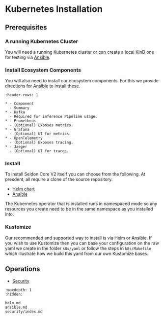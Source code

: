 # Kubernetes Installation

## Prerequisites

### A running Kubernetes Cluster

You will need a running Kubernetes cluster or can create a local KinD one for testing via [Ansible](ansible.md).

### Install Ecosystem Components

You will also need to install our ecosystem components. For this we provide directions for [Ansible](ansible.md) to install these.

```{list-table}
:header-rows: 1

* - Component
  - Summary
* - Kafka
  - Required for inference Pipeline usage.
* - Prometheus
  - (Optional) Exposes metrics.
* - Grafana
  - (Optional) UI for metrics.
* - OpenTelemetry
  - (Optional) Exposes tracing.
* - Jaeger
  - (Optional) UI for traces.

```

### Install

To install Seldon Core V2 itself you can choose from the following. At presdent, all require a clone of the source repository.

 * [Helm chart](helm.md)
 * [Ansible](ansible.md)
 
The Kubernetes operator that is installed runs in namespaced mode so any resources you create need to be in the same namespace as you installed into.

### Kustomize

Our recommended and supported way to install is via Helm or Ansible. If you wish to use Kustomize then you can base your configuration on the raw yaml we create in the folder `k8s/yaml` or follow the steps in `k8s/Makefile` which illustrate how we build this yaml from our own Kustomize bases.

## Operations

 * [Security](security/index.md)

```{toctree}
:maxdepth: 1
:hidden:

helm.md
ansible.md
security/index.md
```
